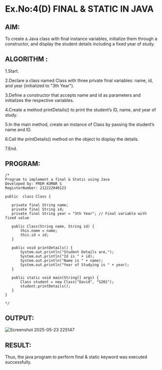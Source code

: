 # Ex.No:4(D) FINAL & STATIC IN JAVA

## AIM:
To create a Java class with final instance variables, initialize them through a constructor, and display the student details including a fixed year of study.
 
## ALGORITHM :
1.Start.

2.Declare a class named Class with three private final variables: name, id, and year (initialized to "3th Year").

3.Define a constructor that accepts name and id as parameters and initializes the respective variables.

4.Create a method printDetails() to print the student’s ID, name, and year of study.

5.In the main method, create an instance of Class by passing the student’s name and ID.

6.Call the printDetails() method on the object to display the details.

7.End.


## PROGRAM:
 ```
/*
Program to implement a final & Static using Java
Developed by: PREM KUMAR S
RegisterNumber: 212222040123

public  class Class {

    private final String name;
    private final String id;
    private final String year = "3th Year"; // Final variable with fixed value

    public Class(String name, String id) {
        this.name = name;
        this.id = id;
    }

    public void printDetails() {
        System.out.println("Student Details are,");
        System.out.println("Id is " + id);
        System.out.println("Name is " + name);
        System.out.println("Year of Studying is " + year);
    }

    public static void main(String[] args) {
        Class student = new Class("David", "S201");
        student.printDetails();
    }
}

*/
```


## OUTPUT:

![Screenshot 2025-05-23 225147](https://github.com/user-attachments/assets/0d6c3733-864c-4231-8537-ca382f243ea1)


## RESULT:
Thus, the java program to perform final & static keyword was executed successfully.
